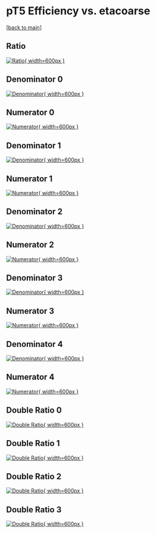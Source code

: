 # pT5 Efficiency vs. etacoarse

[[back to main](./)]



## Ratio

[![Ratio](../mtv/var/pT5_xtr_321_-1_eff_etacoarse.png){ width=600px }](../mtv/var/pT5_xtr_321_-1_eff_etacoarse.pdf)

## Denominator 0

[![Denominator](../mtv/den/pT5_xtr_321_-1_eff_etacoarse_den0.png){ width=600px }](../mtv/den/pT5_xtr_321_-1_eff_etacoarse_den0.pdf)

## Numerator 0

[![Numerator](../mtv/num/pT5_xtr_321_-1_eff_etacoarse_num0.png){ width=600px }](../mtv/num/pT5_xtr_321_-1_eff_etacoarse_num0.pdf)

## Denominator 1

[![Denominator](../mtv/den/pT5_xtr_321_-1_eff_etacoarse_den1.png){ width=600px }](../mtv/den/pT5_xtr_321_-1_eff_etacoarse_den1.pdf)

## Numerator 1

[![Numerator](../mtv/num/pT5_xtr_321_-1_eff_etacoarse_num1.png){ width=600px }](../mtv/num/pT5_xtr_321_-1_eff_etacoarse_num1.pdf)

## Denominator 2

[![Denominator](../mtv/den/pT5_xtr_321_-1_eff_etacoarse_den2.png){ width=600px }](../mtv/den/pT5_xtr_321_-1_eff_etacoarse_den2.pdf)

## Numerator 2

[![Numerator](../mtv/num/pT5_xtr_321_-1_eff_etacoarse_num2.png){ width=600px }](../mtv/num/pT5_xtr_321_-1_eff_etacoarse_num2.pdf)

## Denominator 3

[![Denominator](../mtv/den/pT5_xtr_321_-1_eff_etacoarse_den3.png){ width=600px }](../mtv/den/pT5_xtr_321_-1_eff_etacoarse_den3.pdf)

## Numerator 3

[![Numerator](../mtv/num/pT5_xtr_321_-1_eff_etacoarse_num3.png){ width=600px }](../mtv/num/pT5_xtr_321_-1_eff_etacoarse_num3.pdf)

## Denominator 4

[![Denominator](../mtv/den/pT5_xtr_321_-1_eff_etacoarse_den4.png){ width=600px }](../mtv/den/pT5_xtr_321_-1_eff_etacoarse_den4.pdf)

## Numerator 4

[![Numerator](../mtv/num/pT5_xtr_321_-1_eff_etacoarse_num4.png){ width=600px }](../mtv/num/pT5_xtr_321_-1_eff_etacoarse_num4.pdf)

## Double Ratio 0

[![Double Ratio](../mtv/ratio/pT5_xtr_321_-1_eff_etacoarse_ratio0.png){ width=600px }](../mtv/ratio/pT5_xtr_321_-1_eff_etacoarse_ratio0.pdf)

## Double Ratio 1

[![Double Ratio](../mtv/ratio/pT5_xtr_321_-1_eff_etacoarse_ratio1.png){ width=600px }](../mtv/ratio/pT5_xtr_321_-1_eff_etacoarse_ratio1.pdf)

## Double Ratio 2

[![Double Ratio](../mtv/ratio/pT5_xtr_321_-1_eff_etacoarse_ratio2.png){ width=600px }](../mtv/ratio/pT5_xtr_321_-1_eff_etacoarse_ratio2.pdf)

## Double Ratio 3

[![Double Ratio](../mtv/ratio/pT5_xtr_321_-1_eff_etacoarse_ratio3.png){ width=600px }](../mtv/ratio/pT5_xtr_321_-1_eff_etacoarse_ratio3.pdf)

